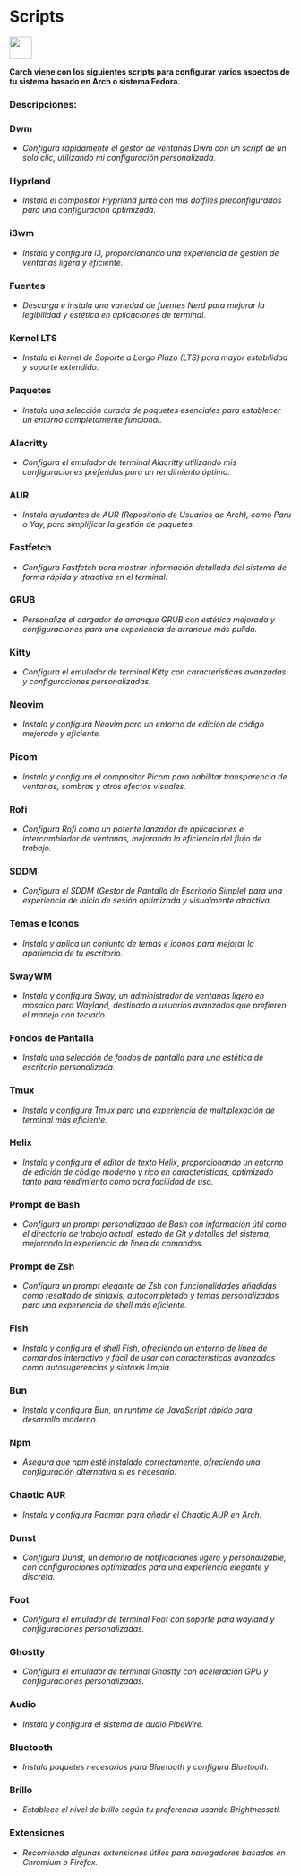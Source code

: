 # Scripts

<img src="https://cdn-icons-png.flaticon.com/128/3721/3721643.png" width="40" />

**Carch viene con los siguientes scripts para configurar varios aspectos de tu sistema basado en Arch o sistema Fedora.**

### Descripciones:

### Dwm
- *Configura rápidamente el gestor de ventanas Dwm con un script de un solo clic, utilizando mi configuración personalizada.*

### Hyprland
- *Instala el compositor Hyprland junto con mis dotfiles preconfigurados para una configuración optimizada.*

### i3wm
- *Instala y configura i3, proporcionando una experiencia de gestión de ventanas ligera y eficiente.*

### Fuentes
- *Descarga e instala una variedad de fuentes Nerd para mejorar la legibilidad y estética en aplicaciones de terminal.*

### Kernel LTS
- *Instala el kernel de Soporte a Largo Plazo (LTS) para mayor estabilidad y soporte extendido.*

### Paquetes
- *Instala una selección curada de paquetes esenciales para establecer un entorno completamente funcional.*

### Alacritty
- *Configura el emulador de terminal Alacritty utilizando mis configuraciones preferidas para un rendimiento óptimo.*

### AUR
- *Instala ayudantes de AUR (Repositorio de Usuarios de Arch), como Paru o Yay, para simplificar la gestión de paquetes.*

### Fastfetch
- *Configura Fastfetch para mostrar información detallada del sistema de forma rápida y atractiva en el terminal.*

### GRUB
- *Personaliza el cargador de arranque GRUB con estética mejorada y configuraciones para una experiencia de arranque más pulida.*

### Kitty
- *Configura el emulador de terminal Kitty con características avanzadas y configuraciones personalizadas.*

### Neovim
- *Instala y configura Neovim para un entorno de edición de código mejorado y eficiente.*

### Picom
- *Instala y configura el compositor Picom para habilitar transparencia de ventanas, sombras y otros efectos visuales.*

### Rofi
- *Configura Rofi como un potente lanzador de aplicaciones e intercambiador de ventanas, mejorando la eficiencia del flujo de trabajo.*

### SDDM
- *Configura el SDDM (Gestor de Pantalla de Escritorio Simple) para una experiencia de inicio de sesión optimizada y visualmente atractiva.*

### Temas e Iconos
- *Instala y aplica un conjunto de temas e iconos para mejorar la apariencia de tu escritorio.*

### SwayWM
- *Instala y configura Sway, un administrador de ventanas ligero en mosaico para Wayland, destinado a usuarios avanzados que prefieren el manejo con teclado.*  

### Fondos de Pantalla
- *Instala una selección de fondos de pantalla para una estética de escritorio personalizada.*

### Tmux
- *Instala y configura Tmux para una experiencia de multiplexación de terminal más eficiente.*

### Helix
- *Instala y configura el editor de texto Helix, proporcionando un entorno de edición de código moderno y rico en características, optimizado tanto para rendimiento como para facilidad de uso.*

### Prompt de Bash
- *Configura un prompt personalizado de Bash con información útil como el directorio de trabajo actual, estado de Git y detalles del sistema, mejorando la experiencia de línea de comandos.*

### Prompt de Zsh
- *Configura un prompt elegante de Zsh con funcionalidades añadidas como resaltado de sintaxis, autocompletado y temas personalizados para una experiencia de shell más eficiente.*

### Fish
- *Instala y configura el shell Fish, ofreciendo un entorno de línea de comandos interactivo y fácil de usar con características avanzadas como autosugerencias y sintaxis limpia.*

### Bun
- *Instala y configura Bun, un runtime de JavaScript rápido para desarrollo moderno.*

### Npm
- *Asegura que npm esté instalado correctamente, ofreciendo una configuración alternativa si es necesario.*

### Chaotic AUR
- *Instala y configura Pacman para añadir el Chaotic AUR en Arch.*

### Dunst
- *Configura Dunst, un demonio de notificaciones ligero y personalizable, con configuraciones optimizadas para una experiencia elegante y discreta.*

### Foot
- *Configura el emulador de terminal Foot con soporte para wayland y configuraciones personalizadas.*

### Ghostty
- *Configura el emulador de terminal Ghostty con aceleración GPU y configuraciones personalizadas.*

### Audio
- *Instala y configura el sistema de audio PipeWire.*

### Bluetooth
- *Instala paquetes necesarios para Bluetooth y configura Bluetooth.*

### Brillo
- *Establece el nivel de brillo según tu preferencia usando Brightnessctl.*

### Extensiones
- *Recomienda algunas extensiones útiles para navegadores basados en Chromium o Firefox.*